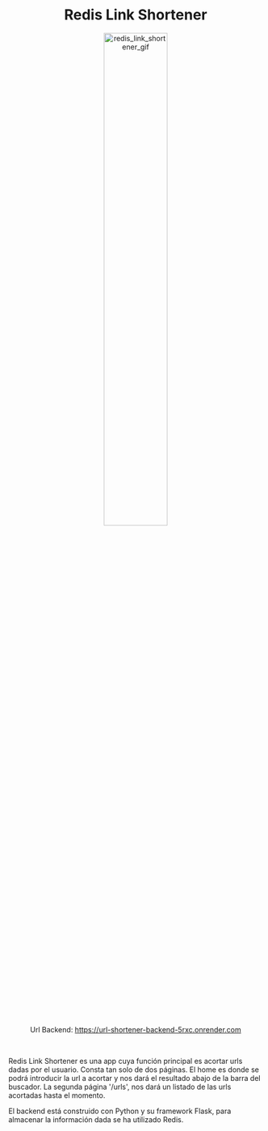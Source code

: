 <h1 align='center'>Redis Link Shortener</h1>
<p align='center'>
  <img src='https://github.com/Gdr18/Url_Shortener_Frontend/assets/118227919/f1ec58ae-b08e-4c36-9b48-e1f791c979a4' alt='redis_link_shortener_gif' width='50%'></img>
</p>
<p  align='center'>
  <span>Url Backend: <a href='https://url-shortener-backend-5rxc.onrender.com' target="_blank" alt='Enlace Backend'>https://url-shortener-backend-5rxc.onrender.com</a></span>
</p><br>

Redis Link Shortener es una app cuya función principal es acortar urls dadas por el usuario.
Consta tan solo de dos páginas. El home es donde se podrá introducir la url a acortar y nos dará el resultado abajo de la barra del buscador. La segunda página '/urls', nos dará un listado de las urls acortadas hasta el momento.

El backend está construido con Python y su framework Flask, para almacenar la información dada se ha utilizado Redis.
